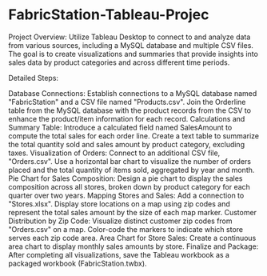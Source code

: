 # FabricStation-Tableau-Projec
Project Overview: Utilize Tableau Desktop to connect to and analyze data from various sources, including a MySQL database and multiple CSV files. The goal is to create visualizations and summaries that provide insights into sales data by product categories and across different time periods.

Detailed Steps:

Database Connections:
Establish connections to a MySQL database named "FabricStation" and a CSV file named "Products.csv".
Join the Orderline table from the MySQL database with the product records from the CSV to enhance the product/item information for each record.
Calculations and Summary Table:
Introduce a calculated field named SalesAmount to compute the total sales for each order line.
Create a text table to summarize the total quantity sold and sales amount by product category, excluding taxes.
Visualization of Orders:
Connect to an additional CSV file, "Orders.csv".
Use a horizontal bar chart to visualize the number of orders placed and the total quantity of items sold, aggregated by year and month.
Pie Chart for Sales Composition:
Design a pie chart to display the sales composition across all stores, broken down by product category for each quarter over two years.
Mapping Stores and Sales:
Add a connection to "Stores.xlsx".
Display store locations on a map using zip codes and represent the total sales amount by the size of each map marker.
Customer Distribution by Zip Code:
Visualize distinct customer zip codes from "Orders.csv" on a map.
Color-code the markers to indicate which store serves each zip code area.
Area Chart for Store Sales:
Create a continuous area chart to display monthly sales amounts by store.
Finalize and Package:
After completing all visualizations, save the Tableau workbook as a packaged workbook (FabricStation.twbx).
